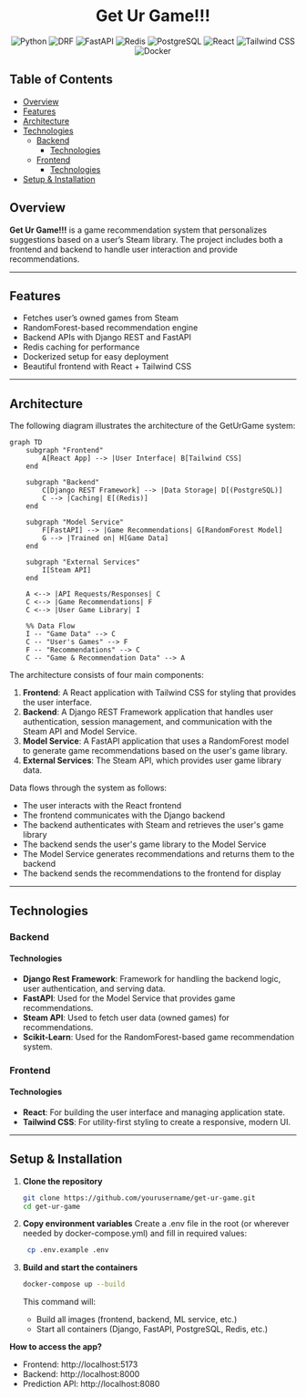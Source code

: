 <h1 align="center">Get Ur Game!!!</h1>

<p align="center">
  <img src="https://img.shields.io/badge/Python-20232A?style=for-the-badge&logo=python&logoColor=blue" alt="Python">
  <img src="https://img.shields.io/badge/django%20rest-ff1709?style=for-the-badge&logo=django&logoColor=white" alt="DRF">
  <img src="https://img.shields.io/badge/fastapi-109989?style=for-the-badge&logo=FASTAPI&logoColor=white" alt="FastAPI">
  <img src="https://img.shields.io/badge/redis-CC0000.svg?&style=for-the-badge&logo=redis&logoColor=white" alt="Redis">
  <img src="https://img.shields.io/badge/PostgreSQL-316192?style=for-the-badge&logo=postgresql&logoColor=white" alt="PostgreSQL">
  <img src="https://img.shields.io/badge/React-20232A?style=for-the-badge&logo=react&logoColor=61DAFB" alt="React">
  <img src="https://img.shields.io/badge/tailwind%20css-06B6D4?style=for-the-badge&logo=tailwind-css&logoColor=white" alt="Tailwind CSS">
  <img src="https://img.shields.io/badge/Docker-2CA5E0?style=for-the-badge&logo=docker&logoColor=white" alt="Docker">
</p>

## Table of Contents

- [Overview](#overview)
- [Features](#features)
- [Architecture](#architecture)
- [Technologies](#technologies)
  - [Backend](#backend)
    - [Technologies](#technologies-1)
  - [Frontend](#frontend)
    - [Technologies](#technologies-2)
- [Setup & Installation](#setup--installation)

## Overview
**Get Ur Game!!!** is a game recommendation system that personalizes suggestions based on a user’s Steam library. The project includes both a frontend and backend to handle user interaction and provide recommendations.

---

## Features

- Fetches user’s owned games from Steam
- RandomForest-based recommendation engine
- Backend APIs with Django REST and FastAPI
- Redis caching for performance
- Dockerized setup for easy deployment
- Beautiful frontend with React + Tailwind CSS

---

## Architecture

The following diagram illustrates the architecture of the GetUrGame system:

```mermaid
graph TD
    subgraph "Frontend"
        A[React App] --> |User Interface| B[Tailwind CSS]
    end

    subgraph "Backend"
        C[Django REST Framework] --> |Data Storage| D[(PostgreSQL)]
        C --> |Caching| E[(Redis)]
    end

    subgraph "Model Service"
        F[FastAPI] --> |Game Recommendations| G[RandomForest Model]
        G --> |Trained on| H[Game Data]
    end

    subgraph "External Services"
        I[Steam API]
    end

    A <--> |API Requests/Responses| C
    C <--> |Game Recommendations| F
    C <--> |User Game Library| I

    %% Data Flow
    I -- "Game Data" --> C
    C -- "User's Games" --> F
    F -- "Recommendations" --> C
    C -- "Game & Recommendation Data" --> A
```

The architecture consists of four main components:

1. **Frontend**: A React application with Tailwind CSS for styling that provides the user interface.
2. **Backend**: A Django REST Framework application that handles user authentication, session management, and communication with the Steam API and Model Service.
3. **Model Service**: A FastAPI application that uses a RandomForest model to generate game recommendations based on the user's game library.
4. **External Services**: The Steam API, which provides user game library data.

Data flows through the system as follows:
- The user interacts with the React frontend
- The frontend communicates with the Django backend
- The backend authenticates with Steam and retrieves the user's game library
- The backend sends the user's game library to the Model Service
- The Model Service generates recommendations and returns them to the backend
- The backend sends the recommendations to the frontend for display

---

## Technologies

### Backend

#### Technologies
- **Django Rest Framework**: Framework for handling the backend logic, user authentication, and serving data.
- **FastAPI**: Used for the Model Service that provides game recommendations.
- **Steam API**: Used to fetch user data (owned games) for recommendations.
- **Scikit-Learn**: Used for the RandomForest-based game recommendation system.


### Frontend

#### Technologies
- **React**: For building the user interface and managing application state.
- **Tailwind CSS**: For utility-first styling to create a responsive, modern UI.

---

## Setup & Installation

1. **Clone the repository**

   ```bash
   git clone https://github.com/yourusername/get-ur-game.git
   cd get-ur-game
   ```

2. **Copy environment variables**
   Create a .env file in the root (or wherever needed by docker-compose.yml) and fill in required values:

   ```bash
    cp .env.example .env
   ```

3. **Build and start the containers**
   ```bash
   docker-compose up --build
   ```
   This command will:
   - Build all images (frontend, backend, ML service, etc.)
   - Start all containers (Django, FastAPI, PostgreSQL, Redis, etc.)

**How to access the app?**

- Frontend: http://localhost:5173
- Backend: http://localhost:8000
- Prediction API: http://localhost:8080
